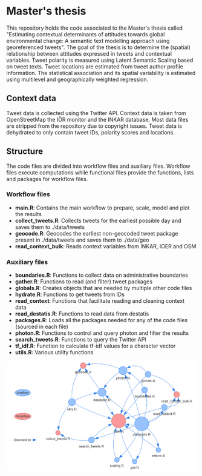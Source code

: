 # Master's thesis

This repository holds the code associated to the Master's thesis called "Estimating contextual determinants of attitudes towards global environmental change: A semantic text modelling approach using georeferenced tweets". The goal of the thesis is to determine the (spatial) relationship between attitudes expressed in tweets and contextual variables. Tweet polarity is measured using Latent Semantic Scaling based on tweet texts. Tweet locations are estimated from tweet author profile information. The statistical association and its spatial variability is estimated using multilevel and geographically weighted regression.

## Context data

Tweet data is collected using the Twitter API. Context data is taken from OpenStreetMap the IÖR monitor and the INKAR database. Most data files are stripped from the repository due to copyright issues. Tweet data is dehydrated to only contain tweet IDs, polarity scores and locations.

## Structure

The code files are divided into workflow files and auxiliary files. Workflow files execute computations while functional files provide the functions, lists and packages for workflow files.

### Workflow files

-   **main.R**: Contains the main workflow to prepare, scale, model and plot the results
-   **collect_tweets.R**: Collects tweets for the earliest possible day and saves them to ./data/tweets
-   **geocode.R**: Geocodes the earliest non-geocoded tweet package present in ./data/tweets and saves them to ./data/geo
-   **read_context_bulk**: Reads context variables from INKAR, IOER and OSM

### Auxiliary files

-   **boundaries.R**: Functions to collect data on administrative boundaries
-   **gather.R**: Functions to read (and filter) tweet packages
-   **globals.R**: Creates objects that are needed by multiple other code files
-   **hydrate.R**: Functions to get tweets from IDs
-   **read_context**: Functions that facilitate reading and cleaning context data
-   **read_destatis.R**: Functions to read data from destatis
-   **packages.R**: Loads all the packages needed for any of the code files (sourced in each file)
-   **photon.R**: Functions to control and query photon and filter the results
-   **search_tweets.R**: Functions to query the Twitter API
-   **tf_idf.R**: Function to calculate tf-idf values for a character vector
-   **utils.R**: Various utility functions

![](./plots/network.png)
